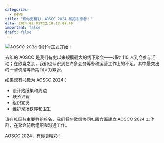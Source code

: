 ```yaml
---
categories:
  - news
title: "有你更精彩：AOSCC 2024 诚招志愿者！"
date: 2024-05-01T22:19:13-08:00
important: false
draft: false
---
```

![AOSCC 2024 倒计时正式开始！](/assets/coffee-break/20240427/imgs/aoscc-2024.png)

去年的 AOSCC 是我们有史以来规模最大的线下聚会——超过 110 人到会参与活动；在欣喜之余，我们也认识到在许多会务筹备和运营工作上的不足，其中最突出的一点便是筹备期间人力紧张。

如果您有兴趣为 AOSCC 2024：

- 设计贴纸集和周边
- 联系讲者
- 组织宣发
- 维护现场秩序和卫生

请在社区[各主要群组](http://aosc.io/zh-cn/contact)报名，我们将在微信协同社团方面建立 AOSCC 2024 工作群，在聚会前后组织和沟通工作。

AOSCC 2024，有你更精彩！
